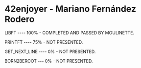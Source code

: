 # 42enjoyer - Mariano Fernández Rodero
LIBFT			---- 		100% - COMPLETED AND PASSED BY MOULINETTE.

PRINTFT			----		75% - NOT PRESENTED.

GET_NEXT_LINE	----		0% - NOT PRESENTED.

BORN2BEROOT		---			0% - NOT PRESENTED.
